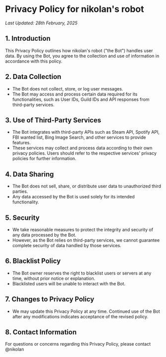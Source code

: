 # Privacy Policy for nikolan's robot

_Last Updated: 28th February, 2025_

## 1. Introduction
This Privacy Policy outlines how nikolan's robot ("the Bot") handles user data. By using the Bot, you agree to the collection and use of information in accordance with this policy.

## 2. Data Collection
- The Bot does not collect, store, or log user messages.
- The Bot may access and process certain data required for its functionalities, such as User IDs, Guild IDs and API responses from third-party services.

## 3. Use of Third-Party Services
- The Bot integrates with third-party APIs such as Steam API, Spotify API, FBI wanted list, Bing Image Search, and other services to provide features.
- These services may collect and process data according to their own privacy policies. Users should refer to the respective services' privacy policies for further information.

## 4. Data Sharing
- The Bot does not sell, share, or distribute user data to unauthorized third parties.
- Any data accessed by the Bot is used solely for its intended functionality.

## 5. Security
- We take reasonable measures to protect the integrity and security of any data processed by the Bot.
- However, as the Bot relies on third-party services, we cannot guarantee complete security of data handled by those services.

## 6. Blacklist Policy
- The Bot owner reserves the right to blacklist users or servers at any time, without prior notice or explanation.
- Blacklisted users will be unable to interact with the Bot.

## 7. Changes to Privacy Policy
- We may update this Privacy Policy at any time. Continued use of the Bot after any modifications indicates acceptance of the revised policy.

## 8. Contact Information
For questions or concerns regarding this Privacy Policy, please contact @nikolan

